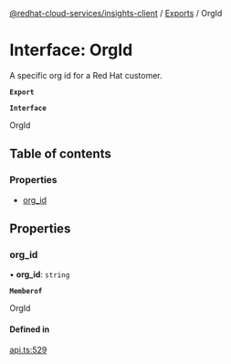 [@redhat-cloud-services/insights-client](../README.md) / [Exports](../modules.md) / OrgId

# Interface: OrgId

A specific org id for a Red Hat customer.

**`Export`**

**`Interface`**

OrgId

## Table of contents

### Properties

- [org\_id](OrgId.md#org_id)

## Properties

### org\_id

• **org\_id**: `string`

**`Memberof`**

OrgId

#### Defined in

[api.ts:529](https://github.com/RedHatInsights/javascript-clients/blob/master/packages/insights/api.ts#L529)
